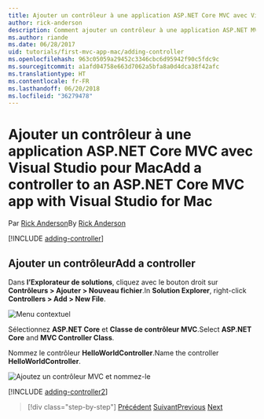 ```yaml
---
title: Ajouter un contrôleur à une application ASP.NET Core MVC avec Visual Studio pour Mac
author: rick-anderson
description: Comment ajouter un contrôleur à une application ASP.NET MVC de base avec Visual Studio pour Mac
ms.author: riande
ms.date: 06/28/2017
uid: tutorials/first-mvc-app-mac/adding-controller
ms.openlocfilehash: 963c05059a29452c3346cbc6d95942f90c5fdc9c
ms.sourcegitcommit: a1afd04758e663d7062a5bfa8a0d4dca38f42afc
ms.translationtype: HT
ms.contentlocale: fr-FR
ms.lasthandoff: 06/20/2018
ms.locfileid: "36279478"
---
```

# <a name="add-a-controller-to-an-aspnet-core-mvc-app-with-visual-studio-for-mac"></a><span data-ttu-id="192bc-103">Ajouter un contrôleur à une application ASP.NET Core MVC avec Visual Studio pour Mac</span><span class="sxs-lookup"><span data-stu-id="192bc-103">Add a controller to an ASP.NET Core MVC app with Visual Studio for Mac</span></span>

<span data-ttu-id="192bc-104">Par [Rick Anderson](https://twitter.com/RickAndMSFT)</span><span class="sxs-lookup"><span data-stu-id="192bc-104">By [Rick Anderson](https://twitter.com/RickAndMSFT)</span></span>

[!INCLUDE [adding-controller](../../includes/mvc-intro/adding-controller1.md)]

## <a name="add-a-controller"></a><span data-ttu-id="192bc-105">Ajouter un contrôleur</span><span class="sxs-lookup"><span data-stu-id="192bc-105">Add a controller</span></span> 

<span data-ttu-id="192bc-106">Dans **l’Explorateur de solutions**, cliquez avec le bouton droit sur **Contrôleurs > Ajouter > Nouveau fichier**.</span><span class="sxs-lookup"><span data-stu-id="192bc-106">In **Solution Explorer**, right-click **Controllers > Add > New File**.</span></span>

![Menu contextuel](adding-controller/_static/add_controller.png)

<span data-ttu-id="192bc-108">Sélectionnez **ASP.NET Core** et **Classe de contrôleur MVC**.</span><span class="sxs-lookup"><span data-stu-id="192bc-108">Select **ASP.NET Core** and **MVC Controller Class**.</span></span>

<span data-ttu-id="192bc-109">Nommez le contrôleur **HelloWorldController**.</span><span class="sxs-lookup"><span data-stu-id="192bc-109">Name the controller **HelloWorldController**.</span></span>

![Ajoutez un contrôleur MVC et nommez-le](adding-controller/_static/ac.png)

[!INCLUDE [adding-controller2](../../includes/mvc-intro/adding-controller2.md)]

> [!div class="step-by-step"]
> <span data-ttu-id="192bc-111">[Précédent](../first-mvc-app/start-mvc.md)
> [Suivant](adding-view.md)</span><span class="sxs-lookup"><span data-stu-id="192bc-111">[Previous](../first-mvc-app/start-mvc.md)
[Next](adding-view.md)</span></span>
